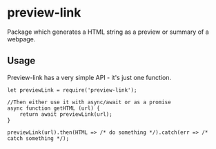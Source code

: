# preview-link

Package which generates a HTML string as a preview or summary of a webpage.

## Usage
Preview-link has a very simple API - it's just one function.

    let previewLink = require('preview-link');

    //Then either use it with async/await or as a promise
    async function getHTML (url) {
        return await previewLink(url);
    }

    previewLink(url).then(HTML => /* do something */).catch(err => /* catch something */);
